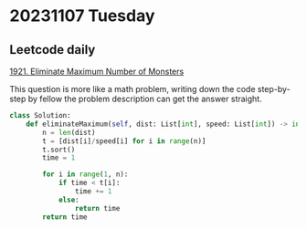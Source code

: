 # 20231107 Tuesday

## Leetcode daily

[1921. Eliminate Maximum Number of Monsters](https://leetcode.com/problems/eliminate-maximum-number-of-monsters/description/?envType=daily-question&envId=2023-11-07)

This question is more like a math problem, writing down the code step-by-step by fellow the problem description can get the answer straight.

```py
class Solution:
    def eliminateMaximum(self, dist: List[int], speed: List[int]) -> int:
        n = len(dist)
        t = [dist[i]/speed[i] for i in range(n)]
        t.sort()
        time = 1

        for i in range(1, n):
            if time < t[i]:
                time += 1
            else:
                return time
        return time
```
